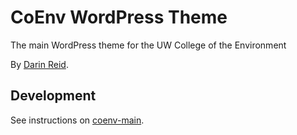 # CoEnv WordPress Theme

The main WordPress theme for the UW College of the Environment

By [Darin Reid](https://github.com/elcontraption).

## Development
See instructions on [coenv-main](https://github.com/coenvweb/coenv-main).